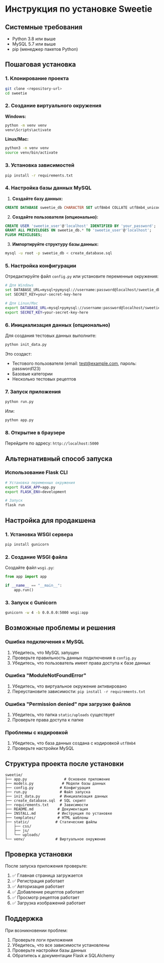 # Инструкция по установке Sweetie

## Системные требования

- Python 3.8 или выше
- MySQL 5.7 или выше
- pip (менеджер пакетов Python)

## Пошаговая установка

### 1. Клонирование проекта

```bash
git clone <repository-url>
cd sweetie
```

### 2. Создание виртуального окружения

**Windows:**
```cmd
python -m venv venv
venv\Scripts\activate
```

**Linux/Mac:**
```bash
python3 -m venv venv
source venv/bin/activate
```

### 3. Установка зависимостей

```bash
pip install -r requirements.txt
```

### 4. Настройка базы данных MySQL

1. **Создайте базу данных:**
```sql
CREATE DATABASE sweetie_db CHARACTER SET utf8mb4 COLLATE utf8mb4_unicode_ci;
```

2. **Создайте пользователя (опционально):**
```sql
CREATE USER 'sweetie_user'@'localhost' IDENTIFIED BY 'your_password';
GRANT ALL PRIVILEGES ON sweetie_db.* TO 'sweetie_user'@'localhost';
FLUSH PRIVILEGES;
```

3. **Импортируйте структуру базы данных:**
```bash
mysql -u root -p sweetie_db < create_database.sql
```

### 5. Настройка конфигурации

Отредактируйте файл `config.py` или установите переменные окружения:

```bash
# Для Windows
set DATABASE_URL=mysql+pymysql://username:password@localhost/sweetie_db
set SECRET_KEY=your-secret-key-here

# Для Linux/Mac
export DATABASE_URL=mysql+pymysql://username:password@localhost/sweetie_db
export SECRET_KEY=your-secret-key-here
```

### 6. Инициализация данных (опционально)

Для создания тестовых данных выполните:

```bash
python init_data.py
```

Это создаст:
- Тестового пользователя (email: test@example.com, пароль: password123)
- Базовые категории
- Несколько тестовых рецептов

### 7. Запуск приложения

```bash
python run.py
```

Или:

```bash
python app.py
```

### 8. Открытие в браузере

Перейдите по адресу: `http://localhost:5000`

## Альтернативный способ запуска

### Использование Flask CLI

```bash
# Установка переменных окружения
export FLASK_APP=app.py
export FLASK_ENV=development

# Запуск
flask run
```

## Настройка для продакшена

### 1. Установка WSGI сервера

```bash
pip install gunicorn
```

### 2. Создание WSGI файла

Создайте файл `wsgi.py`:

```python
from app import app

if __name__ == "__main__":
    app.run()
```

### 3. Запуск с Gunicorn

```bash
gunicorn -w 4 -b 0.0.0.0:5000 wsgi:app
```

## Возможные проблемы и решения

### Ошибка подключения к MySQL

1. Убедитесь, что MySQL запущен
2. Проверьте правильность данных подключения в `config.py`
3. Убедитесь, что пользователь имеет права доступа к базе данных

### Ошибка "ModuleNotFoundError"

1. Убедитесь, что виртуальное окружение активировано
2. Переустановите зависимости: `pip install -r requirements.txt`

### Ошибка "Permission denied" при загрузке файлов

1. Убедитесь, что папка `static/uploads` существует
2. Проверьте права доступа к папке

### Проблемы с кодировкой

1. Убедитесь, что база данных создана с кодировкой `utf8mb4`
2. Проверьте настройки MySQL

## Структура проекта после установки

```
sweetie/
├── app.py                 # Основное приложение
├── models.py             # Модели базы данных
├── config.py            # Конфигурация
├── run.py               # Файл запуска
├── init_data.py         # Инициализация данных
├── create_database.sql  # SQL скрипт
├── requirements.txt     # Зависимости
├── README.md           # Документация
├── INSTALL.md          # Инструкция по установке
├── templates/          # HTML шаблоны
├── static/            # Статические файлы
│   ├── css/
│   ├── js/
│   └── uploads/
└── venv/              # Виртуальное окружение
```

## Проверка установки

После запуска приложения проверьте:

1. ✅ Главная страница загружается
2. ✅ Регистрация работает
3. ✅ Авторизация работает
4. ✅ Добавление рецептов работает
5. ✅ Просмотр рецептов работает
6. ✅ Загрузка изображений работает

## Поддержка

При возникновении проблем:

1. Проверьте логи приложения
2. Убедитесь, что все зависимости установлены
3. Проверьте настройки базы данных
4. Обратитесь к документации Flask и SQLAlchemy


